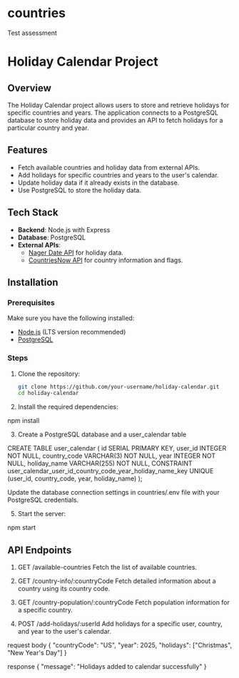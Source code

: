 # countries

Test assessment

# Holiday Calendar Project

## Overview

The Holiday Calendar project allows users to store and retrieve holidays for specific countries and years. The application connects to a PostgreSQL database to store holiday data and provides an API to fetch holidays for a particular country and year.

## Features

- Fetch available countries and holiday data from external APIs.
- Add holidays for specific countries and years to the user's calendar.
- Update holiday data if it already exists in the database.
- Use PostgreSQL to store the holiday data.

## Tech Stack

- **Backend**: Node.js with Express
- **Database**: PostgreSQL
- **External APIs**:
  - [Nager Date API](https://date.nager.at/) for holiday data.
  - [CountriesNow API](https://countriesnow.space/) for country information and flags.

## Installation

### Prerequisites

Make sure you have the following installed:

- [Node.js](https://nodejs.org/) (LTS version recommended)
- [PostgreSQL](https://www.postgresql.org/)

### Steps

1. Clone the repository:

   ```bash
   git clone https://github.com/your-username/holiday-calendar.git
   cd holiday-calendar

   ```

2. Install the required dependencies:

npm install

3.  Create a PostgreSQL database and a user_calendar table

CREATE TABLE user_calendar (
id SERIAL PRIMARY KEY,
user_id INTEGER NOT NULL,
country_code VARCHAR(3) NOT NULL,
year INTEGER NOT NULL,
holiday_name VARCHAR(255) NOT NULL,
CONSTRAINT user_calendar_user_id_country_code_year_holiday_name_key UNIQUE (user_id, country_code, year, holiday_name)
);

Update the database connection settings in countries/.env file with your PostgreSQL credentials.

5. Start the server:

npm start

## API Endpoints

1. GET /available-countries
   Fetch the list of available countries.

2. GET /country-info/:countryCode
   Fetch detailed information about a country using its country code.

3. GET /country-population/:countryCode
   Fetch population information for a specific country.

4. POST /add-holidays/:userId
   Add holidays for a specific user, country, and year to the user's calendar.

request body
{
"countryCode": "US",
"year": 2025,
"holidays": ["Christmas", "New Year's Day"]
}

response {
"message": "Holidays added to calendar successfully"
}
